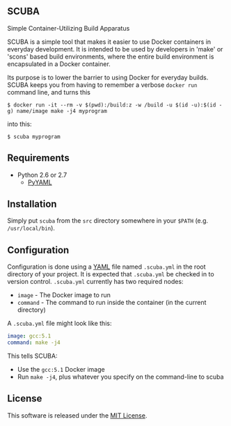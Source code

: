 SCUBA
-----

Simple Container-Utilizing Build Apparatus

SCUBA is a simple tool that makes it easier to use Docker containers in everyday development.
It is intended to be used by developers in 'make' or 'scons' based build environments, where
the entire build environment is encapsulated in a Docker container.

Its purpose is to lower the barrier to using Docker for everyday builds. SCUBA keeps you from
having to remember a verbose `docker run` command line, and turns this

    $ docker run -it --rm -v $(pwd):/build:z -w /build -u $(id -u):$(id -g) name/image make -j4 myprogram

into this:

    $ scuba myprogram

## Requirements

- Python 2.6 or 2.7
   - [PyYAML](http://pyyaml.org/)

## Installation

Simply put `scuba` from the `src` directory somewhere in your `$PATH` (e.g. `/usr/local/bin`).

## Configuration

Configuration is done using a [YAML](http://yaml.org/) file named `.scuba.yml` in the root
directory of your project. It is expected that `.scuba.yml` be checked in to version control.
`.scuba.yml` currently has two required nodes:

- `image` - The Docker image to run
- `command` - The command to run inside the container (in the current directory)


A `.scuba.yml` file might look like this:

```yaml
image: gcc:5.1
command: make -j4
```

This tells SCUBA:
- Use the `gcc:5.1` Docker image
- Run `make -j4`, plus whatever you specify on the command-line to scuba

## License

This software is released under the [MIT License](https://opensource.org/licenses/MIT).
